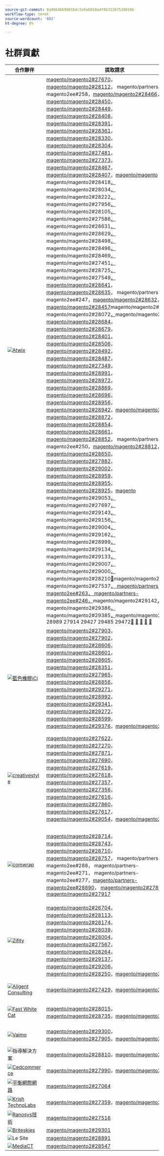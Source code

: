 ```yaml
---
source-git-commit: 8a9864bb9881b4c5a5eb018a4f8b31267519819b
workflow-type: tm+mt
source-wordcount: '802'
ht-degree: 0%

---
```

# 社群貢獻

| 合作夥伴 | 提取請求 | 相關的GitHub問題 |
| ------- | ------- | ------- |
| <a target="_blank" href="https://partners.magento.com/portal/directory/?query=Atwix"><img alt="Atwix" src="https://avatars3.githubusercontent.com/t/2617739?s=400&v=4"></a> | [magento/magento2#27670](https://github.com/magento/magento2/pull/27670)，[magento/magento2#28112](https://github.com/magento/magento2/pull/28112)， magento/partners-magento2ee#258，[magento/magento2#28466](https://github.com/magento/magento2/pull/28466)，[magento/magento2#28450](https://github.com/magento/magento2/pull/28450)，[magento/magento2#28449](https://github.com/magento/magento2/pull/28449)，[magento/magento2#28408](https://github.com/magento/magento2/pull/28408)，[magento/magento2#28391](https://github.com/magento/magento2/pull/28391)， [magento/magento2#28361](https://github.com/magento/magento2/pull/28361)，[magento/magento2#28330](https://github.com/magento/magento2/pull/28330)，[magento/magento2#28304](https://github.com/magento/magento2/pull/28304)，[magento/magento2#27481](https://github.com/magento/magento2/pull/27481)，[magento/magento2#27373](https://github.com/magento/magento2/pull/27373)，[magento/magento2#28467](https://github.com/magento/magento2/pull/28467)，[magento/magento2#28407](https://github.com/magento/magento2/pull/28407)，[magento/magento ](https://github.com/magento/magento2/pull/28418)magento/magento2#28418[，](https://github.com/magento/magento2/pull/28034)magento/magento2#28034[，](https://github.com/magento/magento2/pull/28222)magento/magento2#28222[，](https://github.com/magento/magento2/pull/27956)magento/magento2#27956[，](https://github.com/magento/magento2/pull/28105)magento/magento2#28105[，](https://github.com/magento/magento2/pull/27586)magento/magento2#27586[，](https://github.com/magento/magento2/pull/28631)magento/magento2#28631[， ](https://github.com/magento/magento2/pull/28629)magento/magento2#28629[，](https://github.com/magento/magento2/pull/28498)magento/magento2#28498[，](https://github.com/magento/magento2/pull/28496)magento/magento2#28496[，](https://github.com/magento/magento2/pull/28469)magento/magento2#28469[，](https://github.com/magento/magento2/pull/27451)magento/magento2#27451[，](https://github.com/magento/magento2/pull/28725)magento/magento2#28725[，](https://github.com/magento/magento2/pull/27549)magento/magento2#27549[，](https://github.com/magento/magento2/pull/28641) [magento/magento2#28641](https://github.com/magento/magento2/pull/28635)，[magento/magento2#28635](https://github.com/magento/magento2/pull/28632)， magento/partners-magento2ee#247，[magento/magento2#28632](https://github.com/magento/magento2/pull/28457)，[magento/magento2#28457](https://github.com/magento/magento2/pull/28205)magento/magento2#28205[，](https://github.com/magento/magento2/pull/28072)magento/magento2#28072[，](https://github.com/magento/magento2/pull/28727)magento/magento2#28727 [magento/magento2#28684](https://github.com/magento/magento2/pull/28684)，[magento/magento2#28679](https://github.com/magento/magento2/pull/28679)，[magento/magento2#28401](https://github.com/magento/magento2/pull/28401)，[magento/magento2#28506](https://github.com/magento/magento2/pull/28506)，[magento/magento2#28492](https://github.com/magento/magento2/pull/28492)，[magento/magento2#28487](https://github.com/magento/magento2/pull/28487)，[magento/magento2#27349](https://github.com/magento/magento2/pull/27349)， [magento/magento2#28991](https://github.com/magento/magento2/pull/28991)，[magento/magento2#28972](https://github.com/magento/magento2/pull/28972)，[magento/magento2#28869](https://github.com/magento/magento2/pull/28869)，[magento/magento2#28696](https://github.com/magento/magento2/pull/28696)，[magento/magento2#28956](https://github.com/magento/magento2/pull/28956)，[magento/magento2#28942](https://github.com/magento/magento2/pull/28942)，[magento/magento2#28941](https://github.com/magento/magento2/pull/28941) [magento/magento2#28872](https://github.com/magento/magento2/pull/28872)，[magento/magento2#28854](https://github.com/magento/magento2/pull/28854)，[magento/magento2#28661](https://github.com/magento/magento2/pull/28661)，[magento/magento2#28852](https://github.com/magento/magento2/pull/28852)， magento/partners-magento2ee#250，[magento/magento2#28812](https://github.com/magento/magento2/pull/28812)， [magento/magento2#28650](https://github.com/magento/magento2/pull/28650)，[magento/magento2#27882](https://github.com/magento/magento2/pull/27882)，[magento/magento2#29002](https://github.com/magento/magento2/pull/29002)，[magento/magento2#28959](https://github.com/magento/magento2/pull/28959)，[magento/magento2#28955](https://github.com/magento/magento2/pull/28955)，[magento/magento2#28925](https://github.com/magento/magento2/pull/28925)，[magento ](https://github.com/magento/magento2/pull/29053)magento/magento2#29053[，](https://github.com/magento/magento2/pull/27697)magento/magento2#27697[，](https://github.com/magento/magento2/pull/29143)magento/magento2#29143[，](https://github.com/magento/magento2/pull/29156)magento/magento2#29156[，](https://github.com/magento/magento2/pull/29004)magento/magento2#29004[，](https://github.com/magento/magento2/pull/29162)magento/magento2#29162[， ](https://github.com/magento/magento2/pull/28999)magento/magento2#28999[，](https://github.com/magento/magento2/pull/29134)magento/magento2#29134[，](https://github.com/magento/magento2/pull/29133)magento/magento2#29133[，](https://github.com/magento/magento2/pull/29007)magento/magento2#29007[，](https://github.com/magento/magento2/pull/29000)magento/magento2#29000[，](https://github.com/magento/magento2/pull/28210)magento/magento2#28210[&#128279;](https://github.com/magento/magento2/pull/29135)magento/magento2#29135[，](https://github.com/magento/magento2/pull/27537)magento/magento2#27537[， magento/partners-magento2ee#263， magento/partners-magento2ee#246，](https://github.com/magento/magento2/pull/29142)magento/magento2#29142[，](https://github.com/magento/magento2/pull/29386)magento/magento2#29386[， ](https://github.com/magento/magento2/pull/29385)magento/magento2#29385[，](https://github.com/magento/magento2/pull/28993)magento/magento2#28993 28989 27914 29427 29485 29472[&#128279;](https://github.com/magento/magento2/pull/28989) [&#128279;](https://github.com/magento/magento2/pull/27914) [&#128279;](https://github.com/magento/magento2/pull/29427) [&#128279;](https://github.com/magento/magento2/pull/29485) [&#128279;](https://github.com/magento/magento2/pull/29472) | [magento/magento2#28202](https://github.com/magento/magento2/issues/28202)，[magento/magento2#28393](https://github.com/magento/magento2/issues/28393)，[magento/magento2#28377](https://github.com/magento/magento2/issues/28377)，[magento/magento2#28394](https://github.com/magento/magento2/issues/28394)，[magento/magento2#19481](https://github.com/magento/magento2/issues/19481)，[magento/magento2#28040](https://github.com/magento/magento2/issues/28040)，[magento/magento2#28138](https://github.com/magento/magento2/issues/28138)，[magento/magento2#28261](https://github.com/magento/magento2/issues/28261)， [magento/magento2#253](https://github.com/magento/magento2/issues/253)、[magento/magento2#27337](https://github.com/magento/magento2/issues/27337)、[magento/magento2#21101](https://github.com/magento/magento2/issues/21101)、[magento/magento2#28755](https://github.com/magento/magento2/issues/28755)、[magento/magento2#28720](https://github.com/magento/magento2/issues/28720)、[magento/magento2#28744](https://github.com/magento/magento2/issues/28744)、[magento/magento2#28721](https://github.com/magento/magento2/issues/28721)、 [magento/magento2#246](https://github.com/magento/magento2/issues/246)、[magento/magento2#28519](https://github.com/magento/magento2/issues/28519)、[magento/magento2#28481](https://github.com/magento/magento2/issues/28481)、[magento/magento2#28262](https://github.com/magento/magento2/issues/28262)、[magento/magento2#28427](https://github.com/magento/magento2/issues/28427)、[magento/magento2#29032](https://github.com/magento/magento2/issues/29032)、[magento/magento2#29012](https://github.com/magento/magento2/issues/29012)， [magento/magento2#29039](https://github.com/magento/magento2/issues/29039)，[magento/magento2#28969](https://github.com/magento/magento2/issues/28969)，[magento/magento2#29009](https://github.com/magento/magento2/issues/29009)，[magento/magento2#250](https://github.com/magento/magento2/issues/250)，[magento/magento2#29287](https://github.com/magento/magento2/issues/29287)，[magento/magento2#29289](https://github.com/magento/magento2/issues/29289)，[magento/magento2#29281](https://github.com/magento/magento2/issues/29281)， [magento/magento2#29295](https://github.com/magento/magento2/issues/29295)，[magento/magento2#28800](https://github.com/magento/magento2/issues/28800)，[magento/magento2#29292](https://github.com/magento/magento2/issues/29292)，[magento/magento2#29420](https://github.com/magento/magento2/issues/29420)，[magento/magento2#29434](https://github.com/magento/magento2/issues/29434)，[magento/magento2#29388](https://github.com/magento/magento2/issues/29388)，[magento/magento2#29380](https://github.com/magento/magento2/issues/29380)，&lbrace;77 [magento/magento2#28524 29539](https://github.com/magento/magento2/issues/28524) [&#128279;](https://github.com/magento/magento2/issues/29539) |
| <a target="_blank" href="https://solutionpartners.adobe.com/s/directory/detail/blue+acorn+ici"><img alt="藍色橡膠iCi" src="https://avatars0.githubusercontent.com/t/2916141?s=400&v=4"></a> | [magento/magento2#27903](https://github.com/magento/magento2/pull/27903)，[magento/magento2#27902](https://github.com/magento/magento2/pull/27902)，[magento/magento2#28606](https://github.com/magento/magento2/pull/28606)，[magento/magento2#28601](https://github.com/magento/magento2/pull/28601)，[magento/magento2#28605](https://github.com/magento/magento2/pull/28605)，[magento/magento2#28351](https://github.com/magento/magento2/pull/28351)，[magento/magento2#27965](https://github.com/magento/magento2/pull/27965)，[magento/magento2#28856](https://github.com/magento/magento2/pull/28856)， [magento/magento2#29271](https://github.com/magento/magento2/pull/29271)，[magento/magento2#28992](https://github.com/magento/magento2/pull/28992)，[magento/magento2#29341](https://github.com/magento/magento2/pull/29341)，[magento/magento2#29272](https://github.com/magento/magento2/pull/29272)，[magento/magento2#28599](https://github.com/magento/magento2/pull/28599)，[magento/magento2#29376](https://github.com/magento/magento2/pull/29376)，[magento/magento2#29202](https://github.com/magento/magento2/pull/29202) | [magento/magento2#28383](https://github.com/magento/magento2/issues/28383)，[magento/magento2#28850](https://github.com/magento/magento2/issues/28850)，[magento/magento2#28376](https://github.com/magento/magento2/issues/28376)，[magento/magento2#27962](https://github.com/magento/magento2/issues/27962)，[magento/magento2#28656](https://github.com/magento/magento2/issues/28656)，[magento/magento2#29283](https://github.com/magento/magento2/issues/29283)，[magento/magento2#29159](https://github.com/magento/magento2/issues/29159)，[magento/magento2#29389](https://github.com/magento/magento2/issues/29389)， [magento/magento2#29346](https://github.com/magento/magento2/issues/29346)，[magento/magento2#29453](https://github.com/magento/magento2/issues/29453)，[magento/magento2#29477](https://github.com/magento/magento2/issues/29477) |
| <a target="_blank" href="https://partners.magento.com/portal/directory/?query=creativestyle"><img alt="creativestyle" src="https://avatars1.githubusercontent.com/t/3230856?s=400&v=4"></a> | [magento/magento2#27622](https://github.com/magento/magento2/pull/27622)，[magento/magento2#27270](https://github.com/magento/magento2/pull/27270)，[magento/magento2#27871](https://github.com/magento/magento2/pull/27871)，[magento/magento2#27690](https://github.com/magento/magento2/pull/27690)，[magento/magento2#27619](https://github.com/magento/magento2/pull/27619)，[magento/magento2#27618](https://github.com/magento/magento2/pull/27618)，[magento/magento2#27357](https://github.com/magento/magento2/pull/27357)，[magento/magento2#27356](https://github.com/magento/magento2/pull/27356)， [magento/magento2#27616](https://github.com/magento/magento2/pull/27616)，[magento/magento2#27860](https://github.com/magento/magento2/pull/27860)，[magento/magento2#27617](https://github.com/magento/magento2/pull/27617)，[magento/magento2#29054](https://github.com/magento/magento2/pull/29054)，[magento/magento2#28838](https://github.com/magento/magento2/pull/28838) | [magento/magento2#28110](https://github.com/magento/magento2/issues/28110)，[magento/magento2#26026](https://github.com/magento/magento2/issues/26026)，[magento/magento2#28339](https://github.com/magento/magento2/issues/28339)，[magento/magento2#28340](https://github.com/magento/magento2/issues/28340)，[magento/magento2#28381](https://github.com/magento/magento2/issues/28381)，[magento/magento2#28382](https://github.com/magento/magento2/issues/28382)，[magento/magento2#28166](https://github.com/magento/magento2/issues/28166)，[magento/magento2#28433](https://github.com/magento/magento2/issues/28433)， [magento/magento2#28807](https://github.com/magento/magento2/issues/28807)，[magento/magento2#28823](https://github.com/magento/magento2/issues/28823)，[magento/magento2#28811](https://github.com/magento/magento2/issues/28811)，[magento/magento2#29087](https://github.com/magento/magento2/issues/29087)，[magento/magento2#25934](https://github.com/magento/magento2/issues/25934) |
| <a target="_blank" href="https://partners.magento.com/portal/directory/?query=Comwrap"><img alt="comwrap" src="https://avatars3.githubusercontent.com/t/2637428?s=400&v=4"></a> | [magento/magento2#28714](https://github.com/magento/magento2/pull/28714)，[magento/magento2#28743](https://github.com/magento/magento2/pull/28743)，[magento/magento2#28710](https://github.com/magento/magento2/pull/28710)，[magento/magento2#28757](https://github.com/magento/magento2/pull/28757)， magento/partners-magento2ee#288， magento/partners-magento2ee#271， magento/partners-magento2ee#277，[magento/partners-magento2ee#28890](https://github.com/magento/magento2/pull/28890)， [magento/magento2#27850](https://github.com/magento/magento2/pull/27850)，[magento/magento2#27917](https://github.com/magento/magento2/pull/27917) | [magento/magento2#28584](https://github.com/magento/magento2/issues/28584)， magento/partners-magento2ee#28563， magento/partners-magento2ee#28566， magento/partners-magento2ee#28769，[magento/magento2#26121](https://github.com/magento/magento2/issues/26121)， magento/partners-magento2ee#28834，[magento/magento2#28705](https://github.com/magento/magento2/issues/28705) |
| <a target="_blank" href="https://partners.magento.com/portal/directory/?query=Ziffity"><img alt="Zifity" src="https://avatars1.githubusercontent.com/t/3432500?s=400&v=4"></a> | [magento/magento2#26704](https://github.com/magento/magento2/pull/26704)，[magento/magento2#28113](https://github.com/magento/magento2/pull/28113)，[magento/magento2#28174](https://github.com/magento/magento2/pull/28174)，[magento/magento2#28039](https://github.com/magento/magento2/pull/28039)，[magento/magento2#28004](https://github.com/magento/magento2/pull/28004)，[magento/magento2#27567](https://github.com/magento/magento2/pull/27567)，[magento/magento2#28264](https://github.com/magento/magento2/pull/28264)，[magento/magento2#29137](https://github.com/magento/magento2/pull/29137)， [magento/magento2#29206](https://github.com/magento/magento2/pull/29206)，[magento/magento2#28250](https://github.com/magento/magento2/pull/28250)，[magento/magento2#27977](https://github.com/magento/magento2/pull/27977) | [magento/magento2#28165](https://github.com/magento/magento2/issues/28165)，[magento/magento2#28201](https://github.com/magento/magento2/issues/28201)，[magento/magento2#27985](https://github.com/magento/magento2/issues/27985)，[magento/magento2#27091](https://github.com/magento/magento2/issues/27091)，[magento/magento2#28308](https://github.com/magento/magento2/issues/28308)，[magento/magento2#28270](https://github.com/magento/magento2/issues/28270)，[magento/magento2#28947](https://github.com/magento/magento2/issues/28947)，[magento/magento2#29344](https://github.com/magento/magento2/issues/29344)， [magento/magento2#29097](https://github.com/magento/magento2/issues/29097) |
| <a target="_blank" href="https://solutionpartners.adobe.com/s/directory/detail/aligent+consulting"><img alt="Aligent Consulting" src="https://avatars3.githubusercontent.com/t/2686050?s=400&v=4"></a> | [magento/magento2#27429](https://github.com/magento/magento2/pull/27429)，[magento/magento2#26256](https://github.com/magento/magento2/pull/26256) | [magento/magento2#28306](https://github.com/magento/magento2/issues/28306)，[magento/magento2#8815](https://github.com/magento/magento2/issues/8815)，[magento/magento2#26255](https://github.com/magento/magento2/issues/26255) |
| <a target="_blank" href="https://solutionpartners.adobe.com/s/directory/detail/fast+white+cat"><img alt="Fast White Cat" src="https://avatars0.githubusercontent.com/t/3579504?s=400&v=4"></a> | [magento/magento2#28015](https://github.com/magento/magento2/pull/28015)，[magento/magento2#28735](https://github.com/magento/magento2/pull/28735)，[magento/magento2#28285](https://github.com/magento/magento2/pull/28285) | [magento/magento2#28011](https://github.com/magento/magento2/issues/28011)，[magento/magento2#26504](https://github.com/magento/magento2/issues/26504)，[magento/magento2#26427](https://github.com/magento/magento2/issues/26427) |
| <a target="_blank" href="https://partners.magento.com/portal/directory/?query=Vaimo"><img alt="Vaimo" src="https://avatars0.githubusercontent.com/t/2617778?s=400&v=4"></a> | [magento/magento2#29300](https://github.com/magento/magento2/pull/29300)，[magento/magento2#27905](https://github.com/magento/magento2/pull/27905)，[magento/magento2#27582](https://github.com/magento/magento2/pull/27582) | [magento/magento2#29299](https://github.com/magento/magento2/issues/29299)，[magento/magento2#28303](https://github.com/magento/magento2/issues/28303)，[magento/magento2#27570](https://github.com/magento/magento2/issues/27570) |
| <img alt="指導解決方案" src="https://avatars2.githubusercontent.com/t/3888698?s=400&v=4"></a> | [magento/magento2#28810](https://github.com/magento/magento2/pull/28810)，[magento/magento2#28902](https://github.com/magento/magento2/pull/28902) | [magento/magento2#28982](https://github.com/magento/magento2/issues/28982)，[magento/magento2#29327](https://github.com/magento/magento2/issues/29327) |
| <a target="_blank" href="https://partners.magento.com/portal/directory/?query=Cedcommerce"><img alt="Cedcommerce" src="https://avatars2.githubusercontent.com/t/3028824?s=400&v=4"></a> | [magento/magento2#27990](https://github.com/magento/magento2/pull/27990)，[magento/magento2#26660](https://github.com/magento/magento2/pull/26660) | [magento/magento2#26118](https://github.com/magento/magento2/issues/26118)，[magento/magento2#28143](https://github.com/magento/magento2/issues/28143) |
| <a target="_blank" href="https://solutionpartners.adobe.com/s/directory/detail/balance+internet"><img alt="平衡網際網路" src="https://avatars3.githubusercontent.com/t/2610630?s=400&v=4"></a> | [magento/magento2#27064](https://github.com/magento/magento2/pull/27064) | [magento/magento2#27063](https://github.com/magento/magento2/issues/27063) |
| <a target="_blank" href="https://solutionpartners.adobe.com/s/directory/detail/krish+technolabs"><img alt="Krish TechnoLabs" src="https://avatars0.githubusercontent.com/t/2849637?s=400&v=4"></a> | [magento/magento2#27359](https://github.com/magento/magento2/pull/27359)，[magento/magento2#27106](https://github.com/magento/magento2/pull/27106) | [magento/magento2#27358](https://github.com/magento/magento2/issues/27358)，[magento/magento2#27099](https://github.com/magento/magento2/issues/27099) |
| <a target="_blank" href="https://solutionpartners.adobe.com/s/directory/detail/ranosys+technologiess"><img alt="Ranosys技術" src="https://avatars0.githubusercontent.com/t/3182140?s=400&v=4"></a> | [magento/magento2#27516](https://github.com/magento/magento2/pull/27516) | [magento/magento2#26191](https://github.com/magento/magento2/issues/26191) |
| <a target="_blank" href="https://partners.magento.com/portal/directory/?query=Briteskies"><img alt="Briteskies" src="https://avatars1.githubusercontent.com/t/2617741?s=400&v=4"></a> | [magento/magento2#29301](https://github.com/magento/magento2/pull/29301) | [magento/magento2#104](https://github.com/magento/magento2/issues/104) |
| <img alt="Le Site" src="https://avatars3.githubusercontent.com/t/3649033?s=400&v=4"></a> | [magento/magento2#28891](https://github.com/magento/magento2/pull/28891) | [magento/magento2#29056](https://github.com/magento/magento2/issues/29056) |
| <a target="_blank" href="https://partners.magento.com/portal/directory/?query=MediaCT"><img alt="MediaCT" src="https://avatars3.githubusercontent.com/t/2617762?s=400&v=4"></a> | [magento/magento2#28547](https://github.com/magento/magento2/pull/28547) | [magento/magento2#28685](https://github.com/magento/magento2/issues/28685) |
